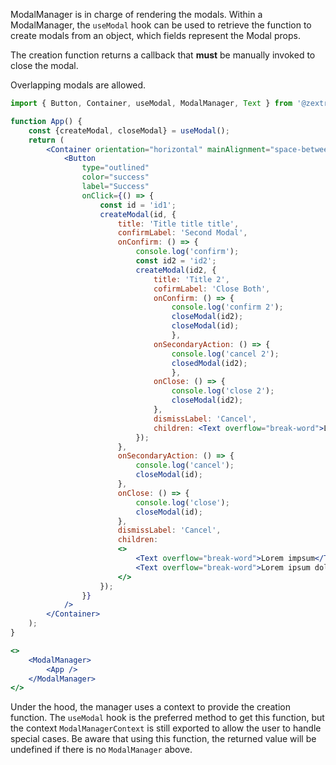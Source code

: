 <!--
SPDX-FileCopyrightText: 2021 Zextras <https://www.zextras.com>

SPDX-License-Identifier: AGPL-3.0-only
-->

ModalManager is in charge of rendering the modals.
Within a ModalManager, the `useModal` hook can be used to retrieve the function to create modals from an
object, which fields represent the Modal props.

The creation function returns a callback that **must** be manually invoked to close the modal.

Overlapping modals are allowed.

```jsx
import { Button, Container, useModal, ModalManager, Text } from '@zextras/carbonio-design-system';

function App() {
	const {createModal, closeModal} = useModal();
	return (
		<Container orientation="horizontal" mainAlignment="space-between" width="25rem">
			<Button
				type="outlined"
				color="success"
				label="Success"
				onClick={() => {
                    const id = 'id1';
					createModal(id, {
						title: 'Title title title',
						confirmLabel: 'Second Modal',
						onConfirm: () => {
							console.log('confirm');
                            const id2 = 'id2';
							createModal(id2, {
								title: 'Title 2',
								cofirmLabel: 'Close Both',
								onConfirm: () => {
									console.log('confirm 2');
									closeModal(id2);
									closeModal(id);
									},
								onSecondaryAction: () => {
									console.log('cancel 2');
									closedModal(id2);
									},
								onClose: () => {
									console.log('close 2');
									closeModal(id2);
								},
								dismissLabel: 'Cancel',
								children: <Text overflow="break-word">Lorem impsum</Text>
							});
						},
						onSecondaryAction: () => {
							console.log('cancel');
							closeModal(id);
						},
						onClose: () => {
							console.log('close');
							closeModal(id);
						},
						dismissLabel: 'Cancel',
						children:
						<>
							<Text overflow="break-word">Lorem impsum</Text>
							<Text overflow="break-word">Lorem ipsum dolor sit amet, consectetur adipiscing elit, sed do eiusmod tempor incididunt ut labore et dolore magna aliqua. Ut enim ad minim veniam, quis nostrud exercitation ullamco laboris nisi ut aliquip ex ea commodo consequat. Duis aute irure dolor in reprehenderit in voluptate velit esse cillum dolore eu fugiat nulla pariatur. Excepteur sint occaecat cupidatat non proident, sunt in culpa qui officia deserunt mollit anim id est laborum.</Text>
						</>
					});
				}}
			/>
		</Container>
	);
}

<>
	<ModalManager>
		<App />
	</ModalManager>
</>
```

Under the hood, the manager uses a context to provide the creation function.
The `useModal` hook is the preferred method to get this function,
but the context `ModalManagerContext` is still exported to allow the user to handle special cases.
Be aware that using this function, the returned value will be undefined if there is no `ModalManager` above.

